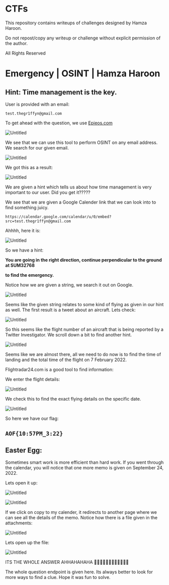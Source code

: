 # CTFs

This repository contains writeups of challenges designed by Hamza Haroon. 

Do not repost/copy any writeup or challenge without explicit permission of the author.

All Rights Reserved



# Emergency | OSINT | Hamza Haroon

## Hint: Time management is the key.

User is provided with an email:

`test.thegr1ffyn@gmail.com`

To get ahead with the question, we use [Epieos.com](http://Epieos.com) 

![Untitled](Emergency%20OSINT%20Hamza%20Haroon%2041577dbe5c1a49188af4cdd28f047045/Untitled.png)

We see that we can use this tool to perform OSINT on any email address. We search for our given email.

![Untitled](Emergency%20OSINT%20Hamza%20Haroon%2041577dbe5c1a49188af4cdd28f047045/Untitled%201.png)

We got this as a result:

![Untitled](Emergency%20OSINT%20Hamza%20Haroon%2041577dbe5c1a49188af4cdd28f047045/Untitled%202.png)

We are given a hint which tells us about how time management is very important to our user. Did you get it????? 

We see that we are given a Google Calender link that we can look into to find something juicy.

`https://calendar.google.com/calendar/u/0/embed?src=test.thegr1ffyn@gmail.com`

Ahhhh, here it is:

![Untitled](Emergency%20OSINT%20Hamza%20Haroon%2041577dbe5c1a49188af4cdd28f047045/Untitled%203.png)

So we have a hint:

**You are going in the right direction, continue perpendicular to the ground at SUM32768**

 **to find the emergency.**

Notice how we are given a string, we search it out on Google.

![Untitled](Emergency%20OSINT%20Hamza%20Haroon%2041577dbe5c1a49188af4cdd28f047045/Untitled%204.png)

Seems like the given string relates to some kind of flying as given in our hint as well. The first result is a tweet about an aircraft. Lets check:

![Untitled](Emergency%20OSINT%20Hamza%20Haroon%2041577dbe5c1a49188af4cdd28f047045/Untitled%205.png)

So this seems like the flight number of an aircraft that is being reported by a Twitter Investigator. We scroll down a bit to find another hint.

![Untitled](Emergency%20OSINT%20Hamza%20Haroon%2041577dbe5c1a49188af4cdd28f047045/Untitled%206.png)

Seems like we are almost there, all we need to do now is to find the time of landing and the total time of the flight on 7 February 2022. 

Flightradar24.com is a good tool to find information:

We enter the flight details:

![Untitled](Emergency%20OSINT%20Hamza%20Haroon%2041577dbe5c1a49188af4cdd28f047045/Untitled%207.png)

We check this to find the exact flying details on the specific date.

![Untitled](Emergency%20OSINT%20Hamza%20Haroon%2041577dbe5c1a49188af4cdd28f047045/Untitled%208.png)

So here we have our flag:

## `AOF{10:57PM_3:22}`

## Easter Egg:

Sometimes smart work is more efficient than hard work. If you went through the calendar, you will notice that one more memo is given on September 24, 2022.

Lets open it up:

![Untitled](Emergency%20OSINT%20Hamza%20Haroon%2041577dbe5c1a49188af4cdd28f047045/Untitled%209.png)

![Untitled](Emergency%20OSINT%20Hamza%20Haroon%2041577dbe5c1a49188af4cdd28f047045/Untitled%2010.png)

If we click on copy to my calender, it redirects to another page where we can see all the details of the memo. Notice how there is a file given in the attachments:

![Untitled](Emergency%20OSINT%20Hamza%20Haroon%2041577dbe5c1a49188af4cdd28f047045/Untitled%2011.png)

Lets open up the file:

![Untitled](Emergency%20OSINT%20Hamza%20Haroon%2041577dbe5c1a49188af4cdd28f047045/Untitled%2012.png)

ITS THE WHOLE ANSWER AHHAHAHAHA 🤣🤣🤣🤣🤣🤣🤣🤣🤣🤣🤣🤣

The whole question endpoint is given here. Its always better to look for more ways to find a clue. Hope it was fun to solve.
